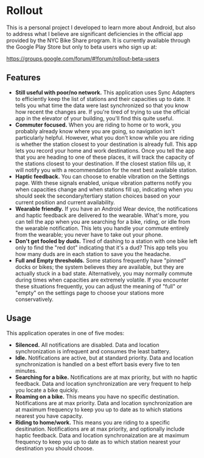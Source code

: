 # Rollout

This is a personal project I developed to learn more about Android, but also to address what
I believe are significant deficiencies in the official app provided by the NYC Bike Share program.
It is currently available through the Google Play Store but only to beta users who sign up at:

https://groups.google.com/forum/#!forum/rollout-beta-users

## Features

* **Still useful with poor/no network.** This application uses Sync Adapters to efficiently keep
  the list of stations and their capacities up to date. It tells you what time the data were last
  synchronized so that you know how recent the changes are. If you're tired of trying to use the
  official app in the elevator of your building, you'll find this quite useful.
* **Commuter focused.** When you are riding to home or to work, you probably already know where
  you are going, so navigation isn't particularly helpful. However, what you don't know while
  you are riding is whether the station closest to your destination is already full. This app
  lets you record your home and work destinations. Once you tell the app that you are heading to
  one of these places, it will track the capacity of the stations closest to your destination.
  If the closest station fills up, it will notify you with a recommendation for the next best
  available station.
* **Haptic feedback.** You can choose to enable vibration on the Settings page. With these signals
  enabled, unique vibration patterns notify you when capacities change and when stations fill up,
  indicating when you should seek the secondary/tertiary station choices based on your current
  position and current availability.
* **Wearable friendly.** If you have an Android Wear device, the notifications and haptic feedback
  are delivered to the wearable. What's more, you can tell the app when you are searching for a
  bike, riding, or idle from the wearable notification. This lets you handle your commute entirely
  from the wearable; you never have to take out your phone.
* **Don't get fooled by duds.** Tired of dashing to a station with one bike left only to find the
  "red dot" indicating that it's a dud? This app tells you how many duds are in each station to
  save you the headache.
* **Full and Empty thresholds.** Some stations frequently have "pinned" docks or bikes; the system
  believes they are available, but they are actually stuck in a bad state. Alternatively, you
  may normally commute during times when capacities are extremely volatile. If you encounter these
  situations frequently, you can adjust the meaning of "full" or "empty" on the settings page to
  choose your stations more conservatively.

## Usage

This application operates in one of five modes:

* **Silenced.** All notifications are disabled. Data and location synchronization is infrequent
  and consumes the least battery.
* **Idle.** Notifications are active, but at standard priority. Data and location synchronization
  is handled on a best effort basis every five to ten minutes. 
* **Searching for a bike.** Notifications are at max priority, but with no haptic feedback. Data
  and location synchronization are very frequent to help you locate a bike quickly.
* **Roaming on a bike.** This means you have no specific destination. Notifications are at max
  priority. Data and location synchronization are at maximum frequency to keep you up to date as
  to which stations nearest you have capacity.
* **Riding to home/work.** This means you are riding to a specific desitination. Notifications
  are at max priority, and optionally include haptic feedback. Data and location synchronaization
  are at maximum frequency to keep you up to date as to which station nearest your destination
  you should choose.
